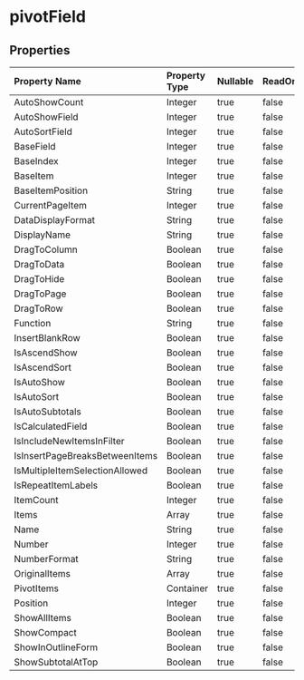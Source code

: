# **pivotField**

 

## **Properties**

| Property Name | Property Type | Nullable |  ReadOnly | DefaultValue | Description | 
| :- | :- | :- |:- |  :- | :- |
|AutoShowCount|Integer|true|false |  ||
|AutoShowField|Integer|true|false |  ||
|AutoSortField|Integer|true|false |  ||
|BaseField|Integer|true|false |  ||
|BaseIndex|Integer|true|false |  ||
|BaseItem|Integer|true|false |  ||
|BaseItemPosition|String|true|false |  ||
|CurrentPageItem|Integer|true|false |  ||
|DataDisplayFormat|String|true|false |  ||
|DisplayName|String|true|false |  ||
|DragToColumn|Boolean|true|false |  ||
|DragToData|Boolean|true|false |  ||
|DragToHide|Boolean|true|false |  ||
|DragToPage|Boolean|true|false |  ||
|DragToRow|Boolean|true|false |  ||
|Function|String|true|false |  ||
|InsertBlankRow|Boolean|true|false |  ||
|IsAscendShow|Boolean|true|false |  ||
|IsAscendSort|Boolean|true|false |  ||
|IsAutoShow|Boolean|true|false |  ||
|IsAutoSort|Boolean|true|false |  ||
|IsAutoSubtotals|Boolean|true|false |  ||
|IsCalculatedField|Boolean|true|false |  ||
|IsIncludeNewItemsInFilter|Boolean|true|false |  ||
|IsInsertPageBreaksBetweenItems|Boolean|true|false |  ||
|IsMultipleItemSelectionAllowed|Boolean|true|false |  ||
|IsRepeatItemLabels|Boolean|true|false |  ||
|ItemCount|Integer|true|false |  ||
|Items|Array|true|false |  ||
|Name|String|true|false |  ||
|Number|Integer|true|false |  ||
|NumberFormat|String|true|false |  ||
|OriginalItems|Array|true|false |  ||
|PivotItems|Container|true|false |  ||
|Position|Integer|true|false |  ||
|ShowAllItems|Boolean|true|false |  ||
|ShowCompact|Boolean|true|false |  ||
|ShowInOutlineForm|Boolean|true|false |  ||
|ShowSubtotalAtTop|Boolean|true|false |  ||

